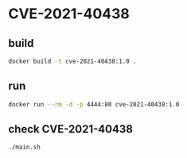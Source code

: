 # CVE-2021-40438

## build

```bash
docker build -t cve-2021-40438:1.0 .
```

## run

```bash
docker run --rm -d -p 4444:80 cve-2021-40438:1.0
```

## check CVE-2021-40438

```bash
./main.sh
```
